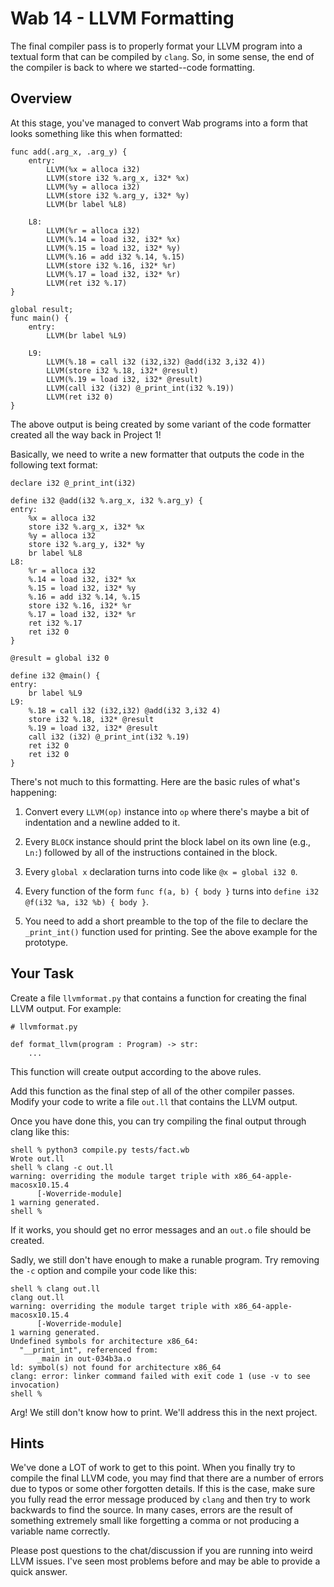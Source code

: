 # Wab 14 - LLVM Formatting

The final compiler pass is to properly format your LLVM program into a textual form that can
be compiled by `clang`.   So, in some sense, the end of the compiler
is back to where we started--code formatting.

## Overview

At this stage, you've managed to convert Wab programs into a form that
looks something like this when formatted:

```
func add(.arg_x, .arg_y) {
    entry:
        LLVM(%x = alloca i32)
        LLVM(store i32 %.arg_x, i32* %x)
        LLVM(%y = alloca i32)
        LLVM(store i32 %.arg_y, i32* %y)
        LLVM(br label %L8)

    L8:
        LLVM(%r = alloca i32)
        LLVM(%.14 = load i32, i32* %x)
        LLVM(%.15 = load i32, i32* %y)
        LLVM(%.16 = add i32 %.14, %.15)
        LLVM(store i32 %.16, i32* %r)
        LLVM(%.17 = load i32, i32* %r)
        LLVM(ret i32 %.17)
}

global result;
func main() {
    entry:
        LLVM(br label %L9)
    
    L9:
        LLVM(%.18 = call i32 (i32,i32) @add(i32 3,i32 4))
        LLVM(store i32 %.18, i32* @result)
        LLVM(%.19 = load i32, i32* @result)
        LLVM(call i32 (i32) @_print_int(i32 %.19))
        LLVM(ret i32 0)
}
```

The above output is being created by some variant of the code formatter
created all the way back in Project 1!

Basically, we need to write a new formatter that outputs the code
in the following text format:

```
declare i32 @_print_int(i32)

define i32 @add(i32 %.arg_x, i32 %.arg_y) {
entry:
    %x = alloca i32
    store i32 %.arg_x, i32* %x
    %y = alloca i32
    store i32 %.arg_y, i32* %y
    br label %L8
L8:
    %r = alloca i32
    %.14 = load i32, i32* %x
    %.15 = load i32, i32* %y
    %.16 = add i32 %.14, %.15
    store i32 %.16, i32* %r
    %.17 = load i32, i32* %r
    ret i32 %.17
    ret i32 0
}

@result = global i32 0

define i32 @main() {
entry:
    br label %L9
L9:
    %.18 = call i32 (i32,i32) @add(i32 3,i32 4)
    store i32 %.18, i32* @result
    %.19 = load i32, i32* @result
    call i32 (i32) @_print_int(i32 %.19)
    ret i32 0
    ret i32 0
}
```

There's not much to this formatting.  Here are the basic rules
of what's happening:

1. Convert every `LLVM(op)` instance into `op` where there's
   maybe a bit of indentation and a newline added to it.

2. Every `BLOCK` instance should print the block label on its
   own line (e.g., `Ln:`) followed by all of the instructions
   contained in the block.

3. Every `global x` declaration turns into code like `@x = global i32 0`.

4. Every function of the form `func f(a, b) { body }` turns into 
   `define i32 @f(i32 %a, i32 %b) { body }`.

5. You need to add a short preamble to the top of the file to
   declare the `_print_int()` function used for printing.  See the
   above example for the prototype.

## Your Task

Create a file `llvmformat.py` that contains a function for creating
the final LLVM output.  For example:

```
# llvmformat.py

def format_llvm(program : Program) -> str:
    ...
```

This function will create output according to the above rules.

Add this function as the final step of all of the other compiler
passes.   Modify your code to write a file `out.ll` that contains
the LLVM output.

Once you have done this, you can try compiling the final output
through clang like this:

```
shell % python3 compile.py tests/fact.wb
Wrote out.ll
shell % clang -c out.ll
warning: overriding the module target triple with x86_64-apple-macosx10.15.4
      [-Woverride-module]
1 warning generated.
shell %
```

If it works, you should get no error messages and an `out.o`
file should be created.

Sadly, we still don't have enough to make a runable program.
Try removing the `-c` option and compile your code like this:

```
shell % clang out.ll
clang out.ll
warning: overriding the module target triple with x86_64-apple-macosx10.15.4
      [-Woverride-module]
1 warning generated.
Undefined symbols for architecture x86_64:
  "__print_int", referenced from:
      _main in out-034b3a.o
ld: symbol(s) not found for architecture x86_64
clang: error: linker command failed with exit code 1 (use -v to see invocation)
shell %
```

Arg!  We still don't know how to print.  We'll address this in the next project.

## Hints

We've done a LOT of work to get to this point.  When you finally try
to compile the final LLVM code, you may find that there are a number
of errors due to typos or some other forgotten details.  If this is the
case, make sure you fully read the error message produced by `clang`
and then try to work backwards to find the source.  In many cases,
errors are the result of something extremely small like forgetting a
comma or not producing a variable name correctly.

Please post questions to the chat/discussion if you are running into
weird LLVM issues.   I've seen most problems before and may be able to
provide a quick answer.
